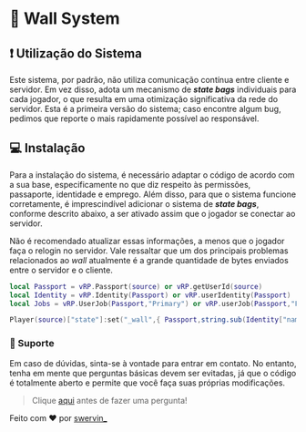 # 🩻 Wall System

## ❗ Utilização do Sistema

Este sistema, por padrão, não utiliza comunicação contínua entre cliente e servidor. Em vez disso, adota um mecanismo de ***state bags*** individuais para cada jogador, o que resulta em uma otimização significativa da rede do servidor. Esta é a primeira versão do sistema; caso encontre algum bug, pedimos que reporte o mais rapidamente possível ao responsável.

## 💻 Instalação

Para a instalação do sistema, é necessário adaptar o código de acordo com a sua base, especificamente no que diz respeito às permissões, passaporte, identidade e emprego. Além disso, para que o sistema funcione corretamente, é imprescindível adicionar o sistema de ***state bags***, conforme descrito abaixo, a ser ativado assim que o jogador se conectar ao servidor.

Não é recomendado atualizar essas informações, a menos que o jogador faça o relogin no servidor. Vale ressaltar que um dos principais problemas relacionados ao *wall* atualmente é a grande quantidade de bytes enviados entre o servidor e o cliente.

```lua
local Passport = vRP.Passport(source) or vRP.getUserId(source)
local Identity = vRP.Identity(Passport) or vRP.userIdentity(Passport)
local Jobs = vRP.UserJob(Passport,"Primary") or vRP.userJob(Passport,"Primary")

Player(source)["state"]:set("_wall",{ Passport,string.sub(Identity["name"],1,10).." "..string.sub(Identity["name2"],1,15),Jobs },true)
```

### 📱 Suporte

Em caso de dúvidas, sinta-se à vontade para entrar em contato. No entanto, tenha em mente que perguntas básicas devem ser evitadas, já que o código é totalmente aberto e permite que você faça suas próprias modificações.

> Clique [aqui](https://nohello.net/pt-br/) antes de fazer uma pergunta!


Feito com ❤️ por [swervin_](https://swervinstudio.com)